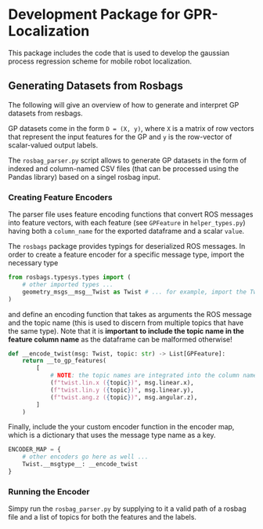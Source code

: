 # Development Package for GPR-Localization

This package includes the code that is used to develop the gaussian process regression scheme for mobile robot localization.

## Generating Datasets from Rosbags

The following will give an overview of how to generate and interpret GP datasets from resbags.

GP datasets come in the form `D = (X, y)`, where `X` is a matrix of row vectors that represent the input features for the GP and `y` is the row-vector of scalar-valued output labels.

The `rosbag_parser.py` script allows to generate GP datasets in the form of indexed and column-named CSV files (that can be processed using the Pandas library) based on a singel rosbag input.

### Creating Feature Encoders

The parser file uses feature encoding functions that convert ROS messages into feature vectors, with each feature (see `GPFeature` in `helper_types.py`) having both a `column_name` for the exported dataframe and a scalar `value`.

The `rosbags` package provides typings for deserialized ROS messages. In order to create a feature encoder for a specific message type, import the necessary type

```python
from rosbags.typesys.types import (
    # other imported types ...
    geometry_msgs__msg__Twist as Twist # ... for example, import the Twist type
)
```

and define an encoding function that takes as arguments the ROS message and the topic name (this is used to discern from multiple topics that have the same type). Note that it is **important to include the topic name in the feature column name** as the dataframe can be malformed otherwise!

```python
def __encode_twist(msg: Twist, topic: str) -> List[GPFeature]:
    return __to_gp_features(
        [
            # NOTE: the topic names are integrated into the column name!
            (f"twist.lin.x ({topic})", msg.linear.x),
            (f"twist.lin.y ({topic})", msg.linear.y),
            (f"twist.ang.z ({topic})", msg.angular.z),
        ]
    )

```

Finally, include the your custom encoder function in the encoder map, which is a dictionary that uses the message type name as a key.

```python
ENCODER_MAP = {
    # other encoders go here as well ...
    Twist.__msgtype__: __encode_twist
}
```

### Running the Encoder

Simpy run the `rosbag_parser.py` by supplying to it a valid path of a rosbag file and a list of topics for both the features and the labels.
